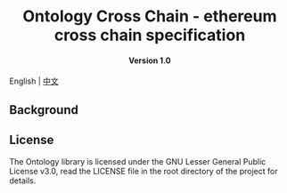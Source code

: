 <h1 align="center">Ontology Cross Chain - ethereum cross chain specification</h1>
<h4 align="center">Version 1.0 </h4>

English | [中文](ethereum_cross_chain_specification_CN.md)

## Background

## License

The Ontology library is licensed under the GNU Lesser General Public License v3.0, read the LICENSE file in the root directory of the project for details.
